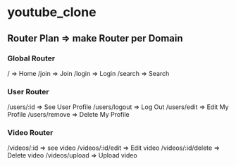 # youtube_clone

## Router Plan => make Router per Domain

### Global Router

/ => Home
/join => Join
/login => Login
/search => Search

### User Router

/users/:id => See User Profile
/users/logout => Log Out
/users/edit => Edit My Profile
/users/remove => Delete My Profile

### Video Router

/videos/:id => see video
/videos/:id/edit => Edit video
/videos/:id/delete => Delete video
/videos/upload => Upload video
